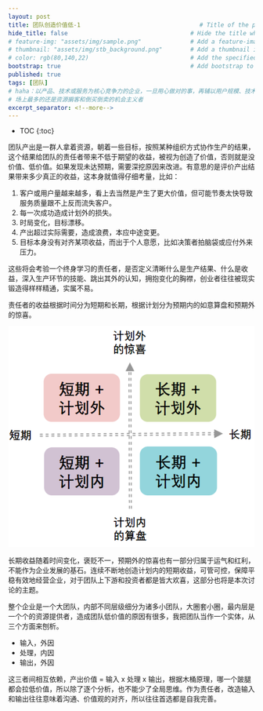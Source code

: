 ```yaml
---
layout: post
title: 团队创造价值低-1                                  # Title of the page
hide_title: false                                   # Hide the title when displaying the post, but shown in lists of posts
# feature-img: "assets/img/sample.png"              # Add a feature-image to the post
# thumbnail: "assets/img/stb_background.png"        # Add a thumbnail image on blog view
# color: rgb(80,140,22)                             # Add the specified color as feature image, and change link colors in post
bootstrap: true                                     # Add bootstrap to the page
published: true
tags: [团队]
# haha：以产品、技术或服务为核心竞争力的企业，一旦用心做对的事，再辅以用户规模、技术红利、产业升级、政府政策等任意一个风口机会，就有蓬勃发展的机缘。
# 场上最多的还是资源掮客和倒买倒卖的机会主义者
excerpt_separator: <!--more-->
---
```


<!--more-->
* TOC
{:toc}

团队产出是一群人拿着资源，朝着一些目标，按照某种组织方式协作生产的结果，这个结果给团队的责任者带来不低于期望的收益，被视为创造了价值，否则就是没价值、低价值。如果发现未达预期，需要深挖原因来改进。有意思的是评价产出结果带来多少真正的收益，这本身就值得仔细考量，比如：

1. 客户或用户量越来越多，看上去当然是产生了更大价值，但可能节奏太快导致服务质量跟不上反而流失客户。
2. 每一次成功造成计划外的损失。
3. 时局变化，目标漂移。
4. 产出超过实际需要，造成浪费，本应中途变更。
5. 目标本身没有对齐某项收益，而出于个人意愿，比如决策者拍脑袋或应付外来压力。

这些将会考验一个终身学习的责任者，是否定义清晰什么是生产结果、什么是收益，深入生产环节的技能、跳出其外的认知，拥抱变化的胸襟，创业者往往被现实锻造得样样精通，实属不易。

责任者的收益根据时间分为短期和长期，根据计划分为预期内的如意算盘和预期外的惊喜。

![team-value](/assets/img/post/2022-09-11-team-low-value/team-value.png)

长期收益随着时间变化，褒贬不一，预期外的惊喜也有一部分归属于运气和红利，不能作为企业发展的基石。连续不断地创造计划内的短期收益，可管可控，保障平稳有效地经营企业，对于团队上下游和投资者都是皆大欢喜，这部分也将是本次讨论的主题。

整个企业是一个大团队，内部不同层级细分为诸多小团队，大圈套小圈，最内层是一个个的资源提供者，造成团队低价值的原因有很多，我把团队当作一个实体，从三个方面来刨析。

* 输入，外因
* 处理，内因
* 输出，外因

这三者间相互依赖，产出价值 = 输入 x 处理 x 输出，根据木桶原理，哪一个跛腿都会拉低价值，所以除了逐个分析，也不能少了全局思维。作为责任者，改造输入和输出往往意味着沟通、价值观的对齐，所以往往首选都是自我完善。